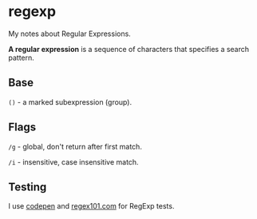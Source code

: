 # regexp
My notes about Regular Expressions.

**A regular expression** is a sequence of characters that specifies a search pattern.

## Base
`()` - a marked subexpression (group).

## Flags
`/g` - global, don't return after first match.

`/i` - insensitive, case insensitive match.



## Testing
I use [codepen](https://codepen.io/pen/?editors=0010) and [regex101.com](https://regex101.com/) for RegExp tests.
